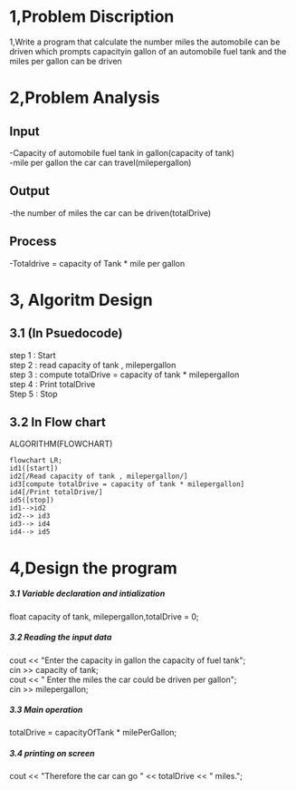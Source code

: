 # 1,Problem Discription
1,Write a program that calculate the number miles the automobile can be driven which prompts capacityin gallon of an automobile fuel tank and the miles per gallon can be driven
# 2,Problem Analysis
## Input 
-Capacity of automobile fuel tank in gallon(capacity of tank) </br>
-mile per gallon the car can travel(milepergallon)
## Output
-the number of miles the car can be driven(totalDrive)
## Process
-Totaldrive = capacity of Tank * mile per gallon
# 3, Algoritm Design 
## 3.1 (In Psuedocode)
step 1 : Start </br>
step 2 : read  capacity of tank , milepergallon </br>
step 3 : compute totalDrive = capacity of tank * milepergallon </br>
step 4 : Print totalDrive </br>
Step 5 : Stop </br>
## 3.2 In Flow chart
ALGORITHM(FLOWCHART)

```mermaid
flowchart LR;
id1([start])
id2[/Read capacity of tank , milepergallon/]
id3[compute totalDrive = capacity of tank * milepergallon]
id4[/Print totalDrive/]
id5([stop])
id1-->id2
id2--> id3
id3--> id4
id4--> id5
```
# 4,Design the program
##### 3.1 Variable declaration and intialization
float capacity of tank, milepergallon,totalDrive = 0; </br>
##### 3.2 Reading the input data
cout << "Enter the capacity in gallon the capacity of fuel tank";</br>
cin >> capacity of tank; </br>
cout << " Enter the miles the car could be driven per gallon";</br>
cin >> milepergallon; </br>
##### 3.3 Main operation
totalDrive = capacityOfTank * milePerGallon; </br>
##### 3.4 printing on screen
cout << "Therefore the car can go " << totalDrive << " miles.";   
